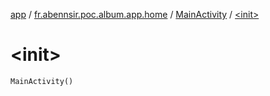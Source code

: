 [app](../../index.md) / [fr.abennsir.poc.album.app.home](../index.md) / [MainActivity](index.md) / [&lt;init&gt;](./-init-.md)

# &lt;init&gt;

`MainActivity()`